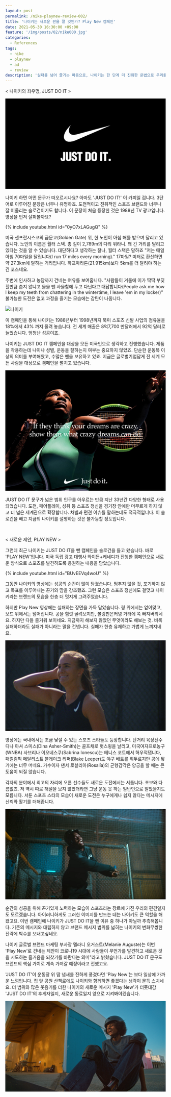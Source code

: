 ```yaml
---
layout: post
permalink: /nike-playnew-review-002/
title: '나이키는 새로운 판을 깔 것인가? Play New 캠페인'
date: 2021-05-30 16:30:00 +09:00
feature: '/img/posts/02/nike000.jpg'
categories:
  - References
tags:
  - nike
  - playnew
  - ad
  - review
description: '실패를 넘어 즐기는 마음으로, 나이키는 한 단계 더 진화한 문법으로 우리를 설득합니다'
---
```


< 나이키의 좌우명, JUST DO IT >

![나이키](/img/posts/02/nike001.jpg)

나이키 하면 어떤 문구가 떠오르시나요? 아마도 'JUST DO IT!' 이 카피일 겁니다. 3단어로 이루어진 문장은 너무나 유명하죠. 도전적이고 진취적인 스포츠 브랜드와 너무나 잘 어울리는 슬로건이기도 합니다. 이 문장이 처음 등장한 것은 1988년 TV 광고입니다. 영상을 먼저 살펴볼까요?


{% include youtube.html id="0yO7xLAGugQ" %}

미국 샌프란시스코의 금문교(Golden Gate) 위, 한 노인이 아침 해를 받으며 달리고 있습니다. 노인의 이름은 월터 스택. 총 길이 2,789m의 다리 위라니. 꽤 긴 거리를 달리고 있다는 것을 알 수 있습니다. 대단하다고 생각하는 찰나, 월터 스택은 말하죠 "저는 매일 아침 70마일을 달립니다(I run 17 miles every morning)." 17마일? 미터로 환산하면 약 27.3km에 달하는 거리입니다. 하프마라톤(21.915km)보다 5km를 더 달려야 하는 긴 코스네요.

주변에 인사하고 농담까지 건네는 여유를 보여줍니다. "사람들이 겨울에 이가 딱딱 부딪힐만큼 춥지 않냐고 물을 땐 사물함에 두고 다닌다고 대답합니다(People ask me how I keep my teeth from chattering in the wintertime, I leave 'em in my locker)" 불가능한 도전은 없고 과정을 즐기는 모습에는 감탄이 나옵니다.

![나이키](/img/posts/02/Unlimited-Rio-02_original.jpg)

이 캠페인을 통해 나이키는 1988년부터 1998년까지 북미 스포츠 신발 사업의 점유율을 18%에서 43% 까지 올려 놓습니다. 전 세계 매출은 8억7,700 만달러에서 92억 달러로 늘었습니다. 엄청난 성공이죠.

나이키는 JUST DO IT 캠페인을 대상을 모든 미국인으로 생각하고 진행했습니다. 제품을 착용하는데 나이나 성별, 운동을 잘하는지 여부는 중요하지 않았죠. 단순한 운동복 이상의 의미를 부여해왔고, 수많은 팬을 보유하고 있죠. 지금은 글로벌기업답게 전 세계 모든 사람을 대상으로 캠페인을 펼치고 있습니다.

![나이키](/img/posts/02/unnamed_original.jpg)

JUST DO IT 문구가 넓은 범위 인구를 아우르는 만큼 지난 33년간 다양한 형태로 사용되었습니다. 도전, 페어플레이, 성취 등 스포츠 정신을 경기장 안에만 머무르게 하지 않고 더 넓은 세계관으로 확장합니다. 차별과 편견 이슈를 말하는데도 적극적입니다. 이 슬로건을 빼고 지금의 나이키를 설명하는 것은 불가능할 정도입니다.

<br>

< 새로운 제안, PLAY NEW >

그런데 최근 나이키는 JUST DO IT을 뺀 캠페인을 슬로건을 들고 왔습니다. 바로 'PLAY NEW'입니다. 미국 독립 광고 대행사 와이든+케네디가 진행한 캠페인으로 새로운 방식으로 스포츠를 발견하도록 응원하는 내용을 담았습니다.

{% include youtube.html id="BUvEEVq4woU" %}

그동안 나이키의 영상에는 성공의 순간이 많이 담겼습니다. 멈추지 않을 것, 포기하지 않고 목표를 이루어내는 끈기와 땀을 강조했죠. 그런 모습은 스포츠 정신에도 걸맞고 나이키라는 브랜드의 모습을 한층 더 멋지게 그려주었습니다.

하지만 Play New 영상에는 실패하는 장면을 가득 담았습니다. 링 위에서는 얻어맞고, 보드 위에서는 넘어집니다. 공을 힘껏 굴려보지만, 볼링핀은커녕 거터에 쏙 빠져버리네요. 하지만 다들 즐거워 보이네요. 지금까지 해보지 않았던 무엇이라도 해보는 것. 비록 실패하더라도 실패가 아니라는 말을 건넵니다. 실패가 한층 유쾌하고 가볍게 느껴지네요.

![나이키](/img/posts/02/Nike_Play_New_Sabrina_Ionescu_02_16x9_original.jpg)

영상에는 국내에서는 조금 낯설 수 있는 스포츠 스타들도 등장합니다. 단거리 육상선수 디나 아셔 스미스(Dina Asher-Smith)는 골프채로 헛스윙을 날리고, 미국여자프로농구(WNBA) 사브리나 이오네스쿠(Sabrina Ionescu)는 테니스 코트에서 허우적댑니다, 패럴림픽 메달리스트 블레이크 리퍼(Blake Leeper)도 야구 배트를 휘두르지만 공에 닿기에는 너무 머네요. 가수이자 댄서 로살리아(Rosalía)의 균형감각은 양궁을 할 때는 큰 도움이 되질 않습니다.

각자의 분야에서 최고의 자리에 오른 선수들도 새로운 도전에서는 서툽니다. 초보와 다름없죠. 저 역시 따로 해설을 보지 않았더라면 그냥 운동 못 하는 일반인으로 알았을지도 모릅니다. 서툰 스포츠 스타의 모습이 새로운 도전은 누구에게나 쉽지 않다는 메시지에 신뢰와 활기를 더해줍니다.

![나이키](/img/posts/02/playnewbaseball.png)

순간의 성공을 위해 끈기있게 노력하는 모습이 스포츠라는 장르에 가진 우리의 편견일지도 모르겠습니다. 아이러니하게도 그러한 이미지를 만드는 데는 나이키도 큰 역할을 해왔고요. 이번 캠페인에 나이키가 JUST DO IT을 뺀 이유 중 하나가 아닐까 추측해봅니다. 기존의 메시지와 대립하지 않고 브랜드 메시지 범위를 넓히는 나이키의 변화무쌍한 전략에 박수를 보내고싶네요.

나이키 글로벌 브랜드 마케팅 부사장 멜라니 오거스트(Melanie Auguste)는 이번 'Play New'로 건네는 제안이 코로나19 시대에 사람들이 무언가를 발견하고 새로운 것을 시도하는 즐거움을 되찾기를 바란다는 의미"라고 밝혔습니다. JUST DO IT 문구도 브랜드의 핵심 가치로 계속 가져갈 예정이라고 전했고요.

'JUST DO IT'이 운동장 위 땀 냄새를 진하게 풍겼다면 'Play New'는 보다 일상에 가까운 느낌입니다. 집 앞 공원 산책로에도 나이키와 함께하면 좋겠다는 생각이 문득 스치네요. 더 범위와 많은 웃음기를 더한 나이키의 새로운 메시지 'Play New'가 터줏대감 'JUST DO IT'의 후계자일지, 새로운 동료일지 앞으로 지켜봐야겠습니다.

![나이키](/img/posts/02/Nike_Play_New_02_16x9_original.jpg)
